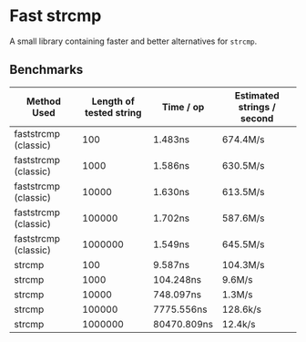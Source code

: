 # Fast strcmp
A small library containing faster and better alternatives for `strcmp`.

## Benchmarks

| Method Used | Length of tested string |Time / op | Estimated strings / second | 
| --- | --- | --- | --- |
| faststrcmp (classic) | 100 | 1.483ns | 674.4M/s |
| faststrcmp (classic) | 1000 | 1.586ns | 630.5M/s |
| faststrcmp (classic) | 10000 | 1.630ns | 613.5M/s |
| faststrcmp (classic) | 100000 | 1.702ns | 587.6M/s |
| faststrcmp (classic) | 1000000 | 1.549ns | 645.5M/s |
| strcmp | 100 | 9.587ns | 104.3M/s |
| strcmp | 1000 | 104.248ns | 9.6M/s | 
| strcmp | 10000 | 748.097ns | 1.3M/s |
| strcmp | 100000 | 7775.556ns | 128.6k/s |
| strcmp | 1000000 | 80470.809ns | 12.4k/s |


